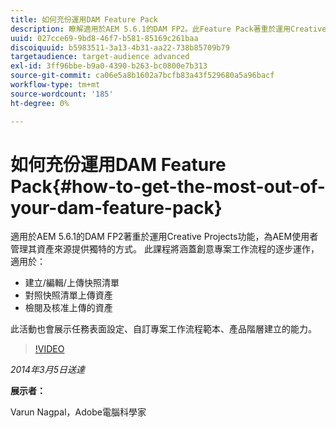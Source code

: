 ```yaml
---
title: 如何充份運用DAM Feature Pack
description: 瞭解適用於AEM 5.6.1的DAM FP2。此Feature Pack著重於運用Creative Projects功能，為您提供管理資產來源的獨特方式。 工作階段涵蓋創意專案工作流程的逐步運作，以建立、編輯和上傳快照清單，以及對照快照清單上傳資產。 此外，還包括檢閱和核准上傳的資產。您也可以瞭解任務表面設定、自訂專案工作流程範本和產品階層建立的能力。
uuid: 027cce69-9bd8-46f7-b581-85169c261baa
discoiquuid: b5983511-3a13-4b31-aa22-738b85709b79
targetaudience: target-audience advanced
exl-id: 3ff96bbe-b9a0-4390-b263-bc0800e7b313
source-git-commit: ca06e5a8b1602a7bcfb83a43f529680a5a96bacf
workflow-type: tm+mt
source-wordcount: '185'
ht-degree: 0%

---
```


# 如何充份運用DAM Feature Pack{#how-to-get-the-most-out-of-your-dam-feature-pack}

適用於AEM 5.6.1的DAM FP2著重於運用Creative Projects功能，為AEM使用者管理其資產來源提供獨特的方式。 此課程將涵蓋創意專案工作流程的逐步運作，適用於：

* 建立/編輯/上傳快照清單
* 對照快照清單上傳資產
* 檢閱及核准上傳的資產

此活動也會展示任務表面設定、自訂專案工作流程範本、產品階層建立的能力。

>[!VIDEO](https://video.tv.adobe.com/v/19523/?quality=9)

*2014年3月5日送達*

**展示者：**

Varun Nagpal，Adobe電腦科學家

<!--
[Get back to the Overview](https://helpx.adobe.com/experience-manager/kt/eseminars/gems/aem-index.html)
-->
